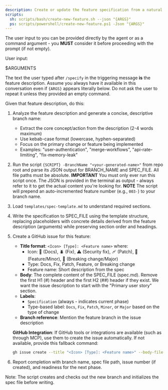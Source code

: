 ```yaml
---
description: Create or update the feature specification from a natural language feature description.
scripts:
  sh: scripts/bash/create-new-feature.sh --json "{ARGS}"
  ps: scripts/powershell/create-new-feature.ps1 -Json "{ARGS}"
---
```


The user input to you can be provided directly by the agent or as a command argument - you **MUST** consider it before proceeding with the prompt (if not empty).

User input:

$ARGUMENTS

The text the user typed after `/specify` in the triggering message **is** the feature description. Assume you always have it available in this conversation even if `{ARGS}` appears literally below. Do not ask the user to repeat it unless they provided an empty command.

Given that feature description, do this:

1. Analyze the feature description and generate a concise, descriptive branch name:
   - Extract the core concept/action from the description (2-4 words maximum)
   - Use kebab-case format (lowercase, hyphen-separated)
   - Focus on the primary change or feature being implemented
   - Examples: "user-authentication", "merge-workflows", "api-rate-limiting", "fix-memory-leak"
2. Run the script `{SCRIPT} -BranchName "<your-generated-name>"` from repo root and parse its JSON output for BRANCH_NAME and SPEC_FILE. All file paths must be absolute.
  **IMPORTANT** You must only ever run this script once. The JSON is provided in the terminal as output - always refer to it to get the actual content you're looking for.
  **NOTE** The script will prepend an auto-incremented feature number (e.g., `003-`) to your branch name.
3. Load `templates/spec-template.md` to understand required sections.
4. Write the specification to SPEC_FILE using the template structure, replacing placeholders with concrete details derived from the feature description (arguments) while preserving section order and headings.
5. Create a GitHub issue for this feature:
   - **Title format**: `<Icon> [Type]: <Feature name>` where:
     - Icon: 📖 (Docs), 🪲 (Fix), ⚠️ (Security fix), 🩹 (Patch), 🚀 (Feature/Minor), 🌟 (Breaking change/Major)
     - Type: Docs, Fix, Patch, Feature, or Breaking change
     - Feature name: Short description from the spec
   - **Body**: The complete content of the SPEC_FILE (spec.md). Remove the first H1 (#) header and the first H2 (##) header if they exist. We want the issue description to start with the "Primary user story" section.
   - **Labels**: 
     - `Specification` (always - indicates current phase)
     - Type-based label: `Docs`, `Fix`, `Patch`, `Minor`, or `Major` based on the type of change
   - **Branch reference**: Mention the feature branch in the issue description
   
   **GitHub Integration**: If GitHub tools or integrations are available (such as through MCP), use them to create the issue automatically. If not available, provide this fallback command:
   ```bash
   gh issue create --title "<Icon> [Type]: <Feature name>" --body-file <SPEC_FILE> --label "Specification,<Type>" --body "<existing body>\n\n---\n**Feature Branch**: `<BRANCH_NAME>`"
   ```
6. Report completion with branch name, spec file path, issue number (if created), and readiness for the next phase.

Note: The script creates and checks out the new branch and initializes the spec file before writing.
